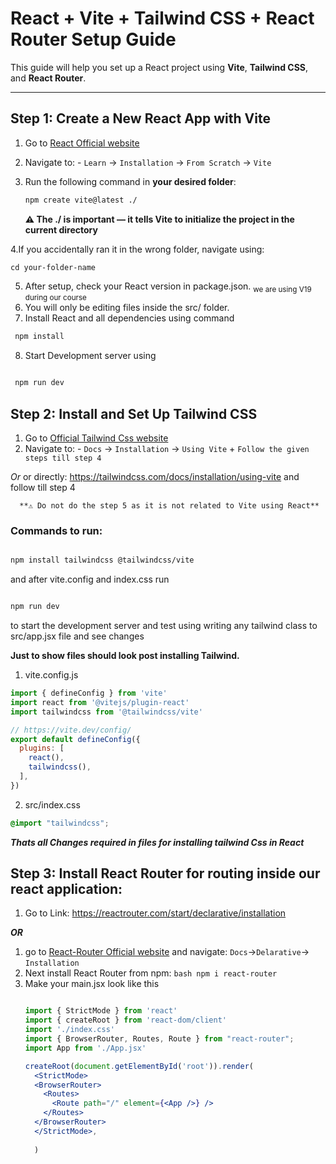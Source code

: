 # React + Vite + Tailwind CSS + React Router Setup Guide

This guide will help you set up a React project using **Vite**, **Tailwind CSS**, and **React Router**.

---

## Step 1: Create a New React App with Vite
   
   1. Go to [React Official website](https://react.dev)
   2.  Navigate to:
      - `Learn` → `Installation` → `From Scratch` → `Vite`
   3. Run the following command in **your desired folder**:
   
      ```bash
      npm create vite@latest ./
      ```
      **⚠️ The ./ is important — it tells Vite to initialize the project in the current directory**
   
 4.If you accidentally ran it in the wrong folder, navigate using:

  ```
  cd your-folder-name
  ```
 5. After setup, check your React version in package.json. <sub>we are using V19 during our course</sub>
 6. You will only be editing files inside the src/ folder.
 7. Install React and all dependencies using command
  ```bash
   npm install
   ```
 8. Start Development server using
  ```bash

   npm run dev

   ``` 
   
## Step 2: Install and Set Up Tailwind CSS

   1. Go to [Official Tailwind Css website](https://tailwindcss.com/)
   2.  Navigate to:
      - `Docs` → `Installation` → `Using Vite` + `Follow the given steps till step 4`
        
   *Or* or directly: https://tailwindcss.com/docs/installation/using-vite and follow till step 4
   
      **⚠️ Do not do the step 5 as it is not related to Vite using React**
   
   ### Commands to run:
   
   ```bash
   
   npm install tailwindcss @tailwindcss/vite
   ```
   
   and after vite.config and index.css run 
   
   ```bash
   
   npm run dev
   ```
   to start the development server and test using writing any tailwind class to src/app.jsx file and see changes
   
   **Just to show files should look post installing Tailwind.**
   
   1. vite.config.js
   ```javascript
   import { defineConfig } from 'vite'
   import react from '@vitejs/plugin-react'
   import tailwindcss from '@tailwindcss/vite'
   
   // https://vite.dev/config/
   export default defineConfig({
     plugins: [
       react(),
       tailwindcss(),
     ],
   })
   ```
   2. src/index.css
   
   ```css
   @import "tailwindcss";
   
   ```
   
   ***Thats all Changes required in files for installing tailwind Css in React***
   
## Step 3: Install React Router for routing inside our react application:
  1. Go to Link: https://reactrouter.com/start/declarative/installation
 
   ***OR***
   
  1.  go to [React-Router Official website](https://reactrouter.com) and navigate: `Docs`->`Delarative`-> `Installation`
  2. Next install React Router from npm:
    ```bash
      npm i react-router
    ```
  4. Make your main.jsx look like this
      ```jsx
     
      import { StrictMode } from 'react'
      import { createRoot } from 'react-dom/client'
      import './index.css'
      import { BrowserRouter, Routes, Route } from "react-router";
      import App from './App.jsx'
      
      createRoot(document.getElementById('root')).render(
        <StrictMode>
        <BrowserRouter>
          <Routes>
            <Route path="/" element={<App />} />
          </Routes>
        </BrowserRouter>
        </StrictMode>,
  
        ) 
      ```

     
